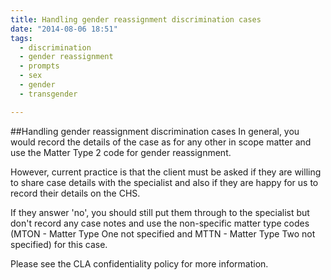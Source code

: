 ```yaml
---
title: Handling gender reassignment discrimination cases
date: "2014-08-06 18:51"
tags:
  - discrimination
  - gender reassignment
  - prompts
  - sex
  - gender
  - transgender

---
```

##Handling gender reassignment discrimination cases
In general, you would record the details of the case as for any other in scope matter and use the Matter Type 2 code for gender reassignment. 

However, current practice is that the client must be asked if they are willing to share case details with the specialist and also if they are happy for us to record their details on the CHS. 

If they answer 'no', you should still put them through to the specialist but don't record any case notes and use the non-specific matter type codes (MTON - Matter Type One not specified and MTTN - Matter Type Two not specified) for this case.

Please see the CLA confidentiality policy for more information. 
